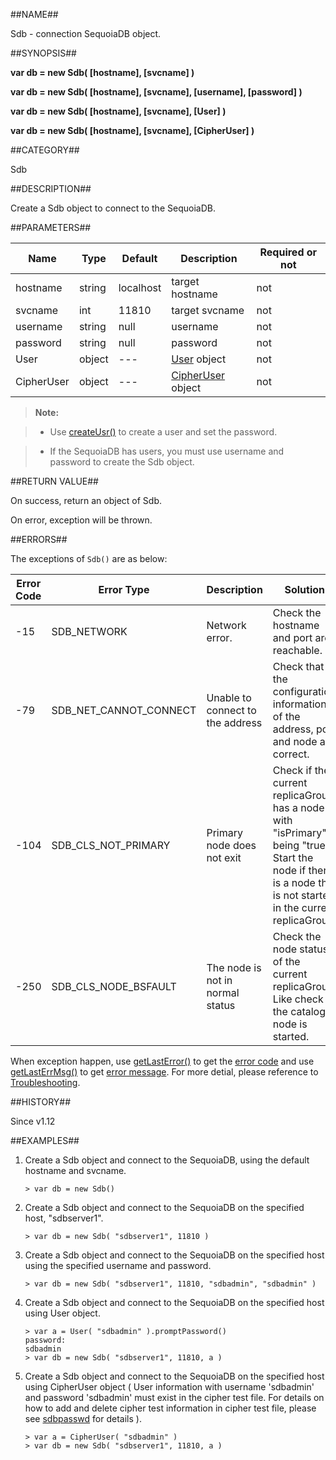 ##NAME##

Sdb - connection SequoiaDB object.

##SYNOPSIS##

**var db = new Sdb( [hostname], [svcname] )**

**var db = new Sdb( [hostname], [svcname], [username], [password] )**

**var db = new Sdb( [hostname], [svcname], [User] )**

**var db = new Sdb( [hostname], [svcname], [CipherUser] )**

##CATEGORY##

Sdb

##DESCRIPTION##

Create a Sdb object to connect to the SequoiaDB.

##PARAMETERS##

| Name       | Type     | Default   | Description       | Required or not |
| ---------- | -------- | --------- | ----------------- | --------------- |
| hostname   | string   | localhost | target hostname   | not             |
| svcname    | int      | 11810     | target svcname    | not             |
| username   | string   | null      | username          | not             |
| password   | string   | null      | password          | not             |
| User       | object   | ---       | [User](manual/Manual/Sequoiadb_Command/AuxiliaryObjects/User.md) object       | not             |
| CipherUser | object   | ---       | [CipherUser](manual/Manual/Sequoiadb_Command/AuxiliaryObjects/CipherUser.md) object | not             |

>**Note:**

>* Use [createUsr()](manual/Manual/Sequoiadb_Command/Sdb/createUsr.md) to create a user and set the password.

>* If the SequoiaDB has users, you must use username and password to create the Sdb object.

##RETURN VALUE##

On success, return an object of Sdb.

On error, exception will be thrown.

##ERRORS##

The exceptions of `Sdb()` are as below:

| Error Code | Error Type | Description | Solution |
| ------ | --- | ------------ | ----------- |
| -15 | SDB_NETWORK | Network error. | Check the hostname and port are reachable. |
| -79 | SDB_NET_CANNOT_CONNECT| Unable to connect to the address | Check that the configuration information of the address, port and node are correct. |
| -104 | SDB_CLS_NOT_PRIMARY| Primary node does not exit | Check if the current replicaGroup has a node with "isPrimary" being "true". Start the node if there is a node that is not started in the current replicaGroup. |
| -250 | SDB_CLS_NODE_BSFAULT | The node is not in normal status | Check the node status of the current replicaGroup. Like check if the catalog node is started. |


When exception happen, use [getLastError()](manual/Manual/Sequoiadb_Command/Global/getLastError.md) to get the [error code](manual/Manual/Sequoiadb_error_code.md)  and use [getLastErrMsg()](manual/Manual/Sequoiadb_Command/Global/getLastErrMsg.md) to get [error message](manual/Manual/Sequoiadb_Command/Global/getLastErrMsg.md). For more detial, please reference to [Troubleshooting](manual/FAQ/faq_sdb.md).

##HISTORY##

Since v1.12

##EXAMPLES##

1. Create a Sdb object and connect to the SequoiaDB, using the default hostname and svcname.

	```lang-javascript
 	> var db = new Sdb()
 	```

2. Create a Sdb object and connect to the SequoiaDB on the specified host, "sdbserver1".

	```lang-javascript
 	> var db = new Sdb( "sdbserver1", 11810 )
	```

3. Create a Sdb object and connect to the SequoiaDB on the specified host using the specified username and password.

	```lang-javascript
 	> var db = new Sdb( "sdbserver1", 11810, "sdbadmin", "sdbadmin" )
	```

4. Create a Sdb object and connect to the SequoiaDB on the specified host using User object.

	```lang-javascript
    > var a = User( "sdbadmin" ).promptPassword()
    password:
    sdbadmin
 	> var db = new Sdb( "sdbserver1", 11810, a )
	```

5. Create a Sdb object and connect to the SequoiaDB on the specified host using CipherUser object ( User information with username 'sdbadmin' and password 'sdbadmin' must exist in the cipher test file. For details on how to add and delete cipher test information in cipher test file, please see [sdbpasswd](manual/Distributed_Engine/Maintainance/Mgmt_Tools/sdbpasswd.md) for details ).

   	```lang-javascript
    > var a = CipherUser( "sdbadmin" )
 	> var db = new Sdb( "sdbserver1", 11810, a )
	```